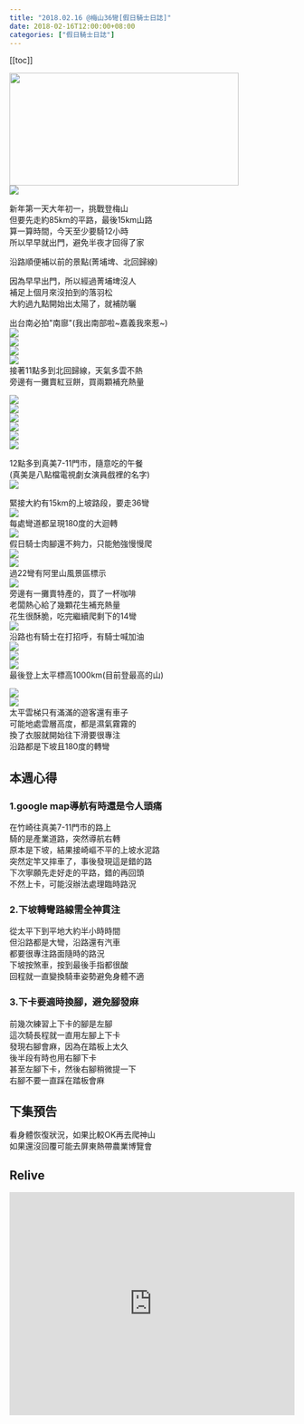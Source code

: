 ```yaml
---
title: "2018.02.16 @梅山36彎[假日騎士日誌]"
date: 2018-02-16T12:00:00+08:00
categories: ["假日騎士日誌"]
---
```

[[toc]]

<a href="https://www.strava.com/activities/1410952976" target="_href"><img src="https://farm5.staticflickr.com/4603/40585220452_b70c911ae0.jpg" width="405" height="199"></a>  
![](https://farm5.staticflickr.com/4668/40585222262_a348b0a469.jpg)  

 新年第一天大年初一，挑戰登梅山  
但要先走約85km的平路，最後15km山路  
算一算時間，今天至少要騎12小時  
所以早早就出門，避免半夜才回得了家  

<!--more-->

沿路順便補以前的景點(菁埔埤、北回歸線)    

因為早早出門，所以經過菁埔埤沒人  
補足上個月來沒拍到的落羽松  
大約過九點開始出太陽了，就補防曬  

出台南必拍"南廍"(我出南部啦~嘉義我來惹~)  
![](https://farm5.staticflickr.com/4677/38695533630_7d26f076ef.jpg)  
![](https://farm5.staticflickr.com/4651/25635336197_feb62f402a.jpg)  
![](https://farm5.staticflickr.com/4706/39610434095_03e9b41256.jpg)  
![](https://farm5.staticflickr.com/4696/39795746174_0a0596b609.jpg)  
接著11點多到北回歸線，天氣多雲不熱  
旁邊有一攤賣紅豆餅，買兩顆補充熱量  

![](https://farm5.staticflickr.com/4662/39795704524_1169a68f64.jpg)  
![](https://farm5.staticflickr.com/4695/40505651351_c70f4e59ce.jpg)  
![](https://farm5.staticflickr.com/4756/25635183757_27506b887a.jpg)  
![](https://farm5.staticflickr.com/4769/25635175467_e6300b72e2.jpg)  
![](https://farm5.staticflickr.com/4761/40505623221_d9b87b5250.jpg)  
![](https://farm5.staticflickr.com/4669/39610266155_9836c3215e.jpg)  

12點多到真美7-11門市，隨意吃的午餐  
(真美是八點檔電視劇女演員戲裡的名字)    
![](https://farm5.staticflickr.com/4720/26634960078_ce0fd60885.jpg)  

緊接大約有15km的上坡路段，要走36彎  
![](https://farm5.staticflickr.com/4750/39795952584_165419d8ea.jpg)  
每處彎道都呈現180度的大迴轉  
![](https://farm5.staticflickr.com/4605/38695684150_3e21211a4f.jpg)  
假日騎士肉腳還不夠力，只能勉強慢慢爬  
![](https://farm5.staticflickr.com/4649/38695664100_8f13fac2f6.jpg)  
![](https://farm5.staticflickr.com/4656/40505915621_e7d5d1b9d7.jpg)  
過22彎有阿里山風景區標示  
![](https://farm5.staticflickr.com/4626/25635437087_356aeff33d.jpg)  
旁邊有一攤賣特產的，買了一杯咖啡  
老闆熱心給了幾顆花生補充熱量  
花生很酥脆，吃完繼續爬剩下的14彎  
![](https://farm5.staticflickr.com/4768/40505882951_27e86a1325.jpg)  
沿路也有騎士在打招呼，有騎士喊加油  
![](https://farm5.staticflickr.com/4722/25635397997_9b467fcc32.jpg)  
![](https://farm5.staticflickr.com/4613/26634819818_c3a5034e8d.jpg)  
![](https://farm5.staticflickr.com/4762/25635388627_c6a94b33b2.jpg)  
最後登上太平標高1000km(目前登最高的山)    

![](https://farm5.staticflickr.com/4700/26634854008_960912b36c.jpg)  
![](https://farm5.staticflickr.com/4622/25635114887_495523a283.jpg)  
太平雲梯只有滿滿的遊客還有車子  
可能地處雲層高度，都是濕氣霧霧的  
換了衣服就開始往下滑要很專注  
沿路都是下坡且180度的轉彎  

## 本週心得  
### 1.google map導航有時還是令人頭痛  
在竹崎往真美7-11門市的路上  
騎的是產業道路，突然導航右轉  
原本是下坡，結果接崎嶇不平的上坡水泥路  
突然定竿又摔車了，事後發現這是錯的路  
下次寧願先走好走的平路，錯的再回頭  
不然上卡，可能沒辦法處理臨時路況  

### 2.下坡轉彎路線需全神貫注  
從太平下到平地大約半小時時間  
但沿路都是大彎，沿路還有汽車  
都要很專注路面隨時的路況  
下坡按煞車，按到最後手指都很酸  
回程就一直變換騎車姿勢避免身體不適  

### 3.下卡要適時換腳，避免腳發麻  
前幾次練習上下卡的腳是左腳  
這次騎長程就一直用左腳上下卡  
發現右腳會麻，因為在踏板上太久  
後半段有時也用右腳下卡  
甚至左腳下卡，然後右腳稍微提一下  
右腳不要一直踩在踏板會麻  

## 下集預告  
看身體恢復狀況，如果比較OK再去爬神山  
如果還沒回覆可能去屏東熱帶農業博覽會  

## Relive
<div class="embedly-responsive" style="position: relative;padding-bottom: 78.2227%;height: 0;overflow: hidden;"><iframe class="embedly-embed" frameborder="0" scrolling="no" allowfullscreen src="https://cdn.embedly.com/widgets/media.html?src=https://www.relive.cc/view/vevYEArNJvK/widget?r=embed-site&url=https://www.relive.cc/view/vevYEArNJvK?r=embed-site&image=https://www.relive.cc/view/vevYEArNJvK/png?x-ref=embed-site&key=f1631a41cb254ca5b035dc5747a5bd75&type=text/html&schema=relive" width="1024" height="801" style="position: absolute;top: 0;left: 0;width: 100%;height: 100%;"></iframe></div>
